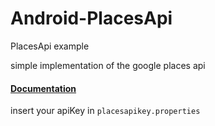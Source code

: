 # Android-PlacesApi
PlacesApi example

simple implementation of the google places api
#### [Documentation](https://developers.google.com/maps/documentation/places/web-service/search)

insert your apiKey in `placesapikey.properties`

